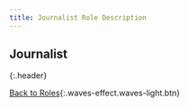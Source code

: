 ```yaml
---
title: Journalist Role Description
---
```


## Journalist
{:.header}


[Back to Roles](..){:.waves-effect.waves-light.btn}